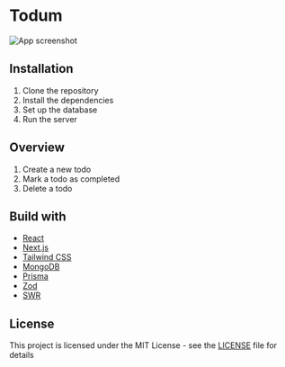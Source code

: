 # Todum

![App screenshot](https://github.com/aBgAmeuR/Todum/assets/113059124/6d8ddd3f-3666-4b1b-a4bc-bf47ddf698ac)

## Installation

1. Clone the repository
2. Install the dependencies
3. Set up the database
4. Run the server

## Overview

1. Create a new todo
2. Mark a todo as completed
3. Delete a todo

## Build with

- [React](https://reactjs.org/)
- [Next.js](https://nextjs.org/)
- [Tailwind CSS](https://tailwindcss.com/)
- [MongoDB](https://www.mongodb.com/)
- [Prisma](https://www.prisma.io/)
- [Zod](https://zod.dev/)
- [SWR](https://swr.vercel.app/)

## License

This project is licensed under the MIT License - see the [LICENSE](LICENSE) file for details
